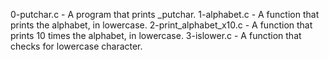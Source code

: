 0-putchar.c - A program that prints _putchar.
1-alphabet.c - A  function that prints the alphabet, in lowercase.
2-print_alphabet_x10.c - A function that prints 10 times the alphabet, in lowercase.
3-islower.c - A function that checks for lowercase character.  